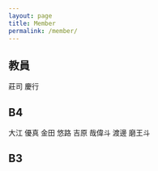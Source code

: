 ```yaml
---
layout: page
title: Member
permalink: /member/
---
```


## 教員
莊司 慶行

## B4
大江 優真
金田 悠路
吉原 哉偉斗
渡邊 磨王斗

## B3